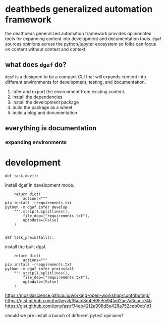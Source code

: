 # deathbeds generalized automation framework

the deathbeds generalized automation framework provides opinionated tools for expanding content into development and documentation tools. `dgaf` sources opinions across the python/jupyter ecosystem so folks can focus on content without contest and context.

## what does `dgaf` do?

`dgaf` is a designed to be a compact CLI that will expands content into different environments for development, testing, and documentation. 

1. infer and export the environment from existing content.
2. install the dependencies
3. install the development package
4. build the package as a wheel
5. build a blog and documentation


## everything is documentation

### expanding environments




# development

    def task_dev():

install dgaf in development mode.

        return dict(
            actions="""
    pip install -rrequirements.txt
    python -m dgaf infer develop
        """.strip().splitlines(), 
            file_dep=["requirements.txt"],
            uptodate=[False]
        )


    def task_preinstall():

install the built dgaf.

        return dict(
            actions="""
    pip install -rrequirements.txt
    python -m dgaf infer preinstall
        """.strip().splitlines(), 
            file_dep=["requirements.txt"],
            uptodate=[False]
        )

https://mozillascience.github.io/working-open-workshop/contributing/
https://gist.github.com/bollwyvl/f6aac8d4e68e5594fad2ae7a3cacc74b
https://gist.github.com/tonyfast/f74eb42f2a998d8e428a752ceb0cb1d1

should we pre install a bunch of different pytest opinions?